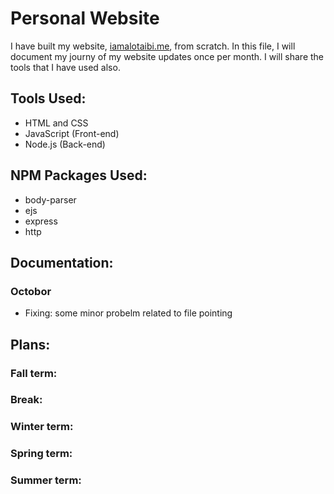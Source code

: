 # Personal Website
I have built my website, [iamalotaibi.me](https://iamalotaibi.me), from scratch. In this file, I will document my journy of my website updates once per month. I will share the tools that I have used also.

## Tools Used:
* HTML and CSS
* JavaScript (Front-end)
* Node.js (Back-end)
## NPM Packages Used:
* body-parser
* ejs
* express
* http

## Documentation:
### Octobor
* Fixing: some minor probelm related to file pointing

## Plans:
### Fall term:
### Break:
### Winter term:
### Spring term:
### Summer term:
